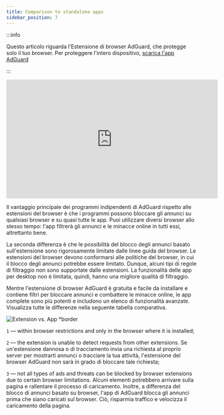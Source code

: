 ```yaml
---
title: Comparison to standalone apps
sidebar_position: 7
---
```


:::info

Questo articolo riguarda l'Estensione di browser AdGuard, che protegge solo il tuo browser. Per proteggere l'intero dispositivo, [scarica l'app AdGuard](https://agrd.io/download-kb-adblock)

:::

<iframe width="560" height="315" class="youtube-video" src="https://www.youtube-nocookie.com/embed/ZGwceZP-0mM" title="YouTube video player" frameborder="0" allow="accelerometer; autoplay; clipboard-write; encrypted-media; gyroscope; picture-in-picture" allowfullscreen></iframe>

Il vantaggio principale dei programmi indipendenti di AdGuard rispetto alle estensioni del browser è che i programmi possono bloccare gli annunci su qualsiasi browser e su quasi tutte le app. Puoi utilizzare diversi browser allo stesso tempo: l'app filtrerà gli annunci e le minacce online in tutti essi, altrettanto bene.

La seconda differenza è che le possibilità del blocco degli annunci basato sull'estensione sono rigorosamente limitate dalle linee guida del browser. Le estensioni del browser devono conformarsi alle politiche del browser, in cui il blocco degli annunci potrebbe essere limitato. Dunque, alcuni tipi di regole di filtraggio non sono supportate dalle estensioni. La funzionalità delle app per desktop non è limitata, quindi, hanno una migliore qualità di filtraggio.

Mentre l'estensione di browser AdGuard è gratuita e facile da installare e contiene filtri per bloccare annunci e combattere le minacce online, le app complete sono più potenti e includono un elenco di funzionalità avanzate. Visualizza tutte le differenze nella seguente tabella comparativa.

![Extension vs. App \*border](https://cdn.adtidy.org/content/Kb/ad_blocker/browser_extension/ad_blocker_browser_extension_comparison.png)

`1` — within browser restrictions and only in the browser where it is installed;

`2` — the extension is unable to detect requests from other extensions. Se un'estensione dannosa o di tracciamento invia una richiesta al proprio server per mostrarti annunci o tracciare la tua attività, l'estensione del browser AdGuard non sarà in grado di bloccare tale richiesta;

`3` — not all types of ads and threats can be blocked by browser extensions due to certain browser limitations. Alcuni elementi potrebbero arrivare sulla pagina e rallentare il processo di caricamento. Inoltre, a differenza del blocco di annunci basato su browser, l'app di AdGuard blocca gli annunci prima che siano caricati sul browser. Ciò, risparmia traffico e velocizza il caricamento della pagina.
